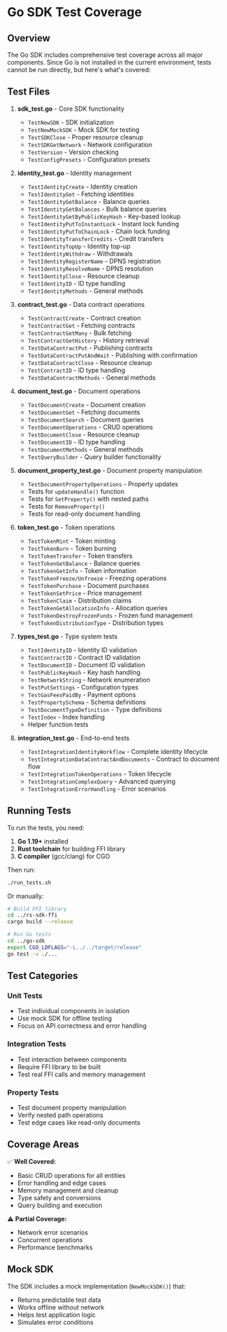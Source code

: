 # Go SDK Test Coverage

## Overview

The Go SDK includes comprehensive test coverage across all major components. Since Go is not installed in the current environment, tests cannot be run directly, but here's what's covered:

## Test Files

1. **sdk_test.go** - Core SDK functionality
   - `TestNewSDK` - SDK initialization
   - `TestNewMockSDK` - Mock SDK for testing
   - `TestSDKClose` - Proper resource cleanup
   - `TestSDKGetNetwork` - Network configuration
   - `TestVersion` - Version checking
   - `TestConfigPresets` - Configuration presets

2. **identity_test.go** - Identity management
   - `TestIdentityCreate` - Identity creation
   - `TestIdentityGet` - Fetching identities
   - `TestIdentityGetBalance` - Balance queries
   - `TestIdentityGetBalances` - Bulk balance queries
   - `TestIdentityGetByPublicKeyHash` - Key-based lookup
   - `TestIdentityPutToInstantLock` - Instant lock funding
   - `TestIdentityPutToChainLock` - Chain lock funding
   - `TestIdentityTransferCredits` - Credit transfers
   - `TestIdentityTopUp` - Identity top-up
   - `TestIdentityWithdraw` - Withdrawals
   - `TestIdentityRegisterName` - DPNS registration
   - `TestIdentityResolveName` - DPNS resolution
   - `TestIdentityClose` - Resource cleanup
   - `TestIdentityID` - ID type handling
   - `TestIdentityMethods` - General methods

3. **contract_test.go** - Data contract operations
   - `TestContractCreate` - Contract creation
   - `TestContractGet` - Fetching contracts
   - `TestContractGetMany` - Bulk fetching
   - `TestContractGetHistory` - History retrieval
   - `TestDataContractPut` - Publishing contracts
   - `TestDataContractPutAndWait` - Publishing with confirmation
   - `TestDataContractClose` - Resource cleanup
   - `TestContractID` - ID type handling
   - `TestDataContractMethods` - General methods

4. **document_test.go** - Document operations
   - `TestDocumentCreate` - Document creation
   - `TestDocumentGet` - Fetching documents
   - `TestDocumentSearch` - Document queries
   - `TestDocumentOperations` - CRUD operations
   - `TestDocumentClose` - Resource cleanup
   - `TestDocumentID` - ID type handling
   - `TestDocumentMethods` - General methods
   - `TestQueryBuilder` - Query builder functionality

5. **document_property_test.go** - Document property manipulation
   - `TestDocumentPropertyOperations` - Property updates
   - Tests for `updateHandle()` function
   - Tests for `SetProperty()` with nested paths
   - Tests for `RemoveProperty()`
   - Tests for read-only document handling

6. **token_test.go** - Token operations
   - `TestTokenMint` - Token minting
   - `TestTokenBurn` - Token burning
   - `TestTokenTransfer` - Token transfers
   - `TestTokenGetBalance` - Balance queries
   - `TestTokenGetInfo` - Token information
   - `TestTokenFreeze/Unfreeze` - Freezing operations
   - `TestTokenPurchase` - Document purchases
   - `TestTokenSetPrice` - Price management
   - `TestTokenClaim` - Distribution claims
   - `TestTokenGetAllocationInfo` - Allocation queries
   - `TestTokenDestroyFrozenFunds` - Frozen fund management
   - `TestTokenDistributionType` - Distribution types

7. **types_test.go** - Type system tests
   - `TestIdentityID` - Identity ID validation
   - `TestContractID` - Contract ID validation
   - `TestDocumentID` - Document ID validation
   - `TestPublicKeyHash` - Key hash handling
   - `TestNetworkString` - Network enumeration
   - `TestPutSettings` - Configuration types
   - `TestGasFeesPaidBy` - Payment options
   - `TestPropertySchema` - Schema definitions
   - `TestDocumentTypeDefinition` - Type definitions
   - `TestIndex` - Index handling
   - Helper function tests

8. **integration_test.go** - End-to-end tests
   - `TestIntegrationIdentityWorkflow` - Complete identity lifecycle
   - `TestIntegrationDataContractAndDocuments` - Contract to document flow
   - `TestIntegrationTokenOperations` - Token lifecycle
   - `TestIntegrationComplexQuery` - Advanced querying
   - `TestIntegrationErrorHandling` - Error scenarios

## Running Tests

To run the tests, you need:

1. **Go 1.19+** installed
2. **Rust toolchain** for building FFI library
3. **C compiler** (gcc/clang) for CGO

Then run:
```bash
./run_tests.sh
```

Or manually:
```bash
# Build FFI library
cd ../rs-sdk-ffi
cargo build --release

# Run Go tests
cd ../go-sdk
export CGO_LDFLAGS="-L../../target/release"
go test -v ./...
```

## Test Categories

### Unit Tests
- Test individual components in isolation
- Use mock SDK for offline testing
- Focus on API correctness and error handling

### Integration Tests
- Test interaction between components
- Require FFI library to be built
- Test real FFI calls and memory management

### Property Tests
- Test document property manipulation
- Verify nested path operations
- Test edge cases like read-only documents

## Coverage Areas

✅ **Well Covered:**
- Basic CRUD operations for all entities
- Error handling and edge cases
- Memory management and cleanup
- Type safety and conversions
- Query building and execution

⚠️ **Partial Coverage:**
- Network error scenarios
- Concurrent operations
- Performance benchmarks

## Mock SDK

The SDK includes a mock implementation (`NewMockSDK()`) that:
- Returns predictable test data
- Works offline without network
- Helps test application logic
- Simulates error conditions